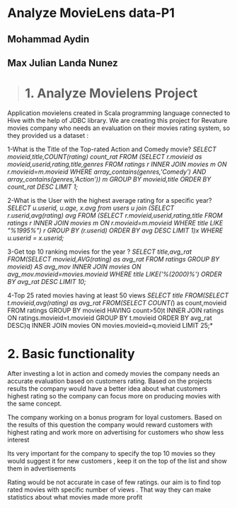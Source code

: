 # Analyze MovieLens data-P1
## Mohammad Aydin
## Max Julian Landa Nunez

> # 1. Analyze Movielens Project

Application movielens created in Scala programming language connected to Hive with the help of JDBC library.
We are creating this project for Revature movies company who needs an evaluation on their movies rating system, so they provided us  a dataset  :

1-What is the Title of the Top-rated Action and Comedy movie?
*SELECT movieid,title,COUNT(rating) count_rat FROM (SELECT r.movieid as movieid,userid,rating,title,genres FROM ratings r INNER JOIN movies m ON r.movieid=m.movieid WHERE array_contains(genres,'Comedy') AND array_contains(genres,'Action')) m GROUP BY movieid,title ORDER BY count_rat DESC LIMIT 1;*

2-What is the User with the highest average rating for a specific year?
*SELECT u.userid, u.age, x.avg from users u join (SELECT r.userid,avg(rating) avg FROM (SELECT r.movieid,userid,rating,title FROM ratings r INNER JOIN movies m ON r.movieid=m.movieid WHERE title LIKE "%1995%") r GROUP BY (r.userid) ORDER BY avg DESC LIMIT 1)x WHERE u.userid = x.userid;*

3-Get top 10 ranking movies for the year ?
*SELECT title,avg_rat FROM(SELECT movieid,AVG(rating) as avg_rat FROM ratings GROUP BY movieid) AS avg_mov INNER JOIN movies ON avg_mov.movieid=movies.movieid WHERE title LIKE('%(2000)%') ORDER BY avg_rat DESC LIMIT 10;*

4-Top 25 rated movies having at least 50 views
*SELECT title FROM(SELECT t.movieid,avg(rating) as avg_rat FROM(SELECT COUNT(*) as count,movieid FROM ratings GROUP BY movieid HAVING count>50)t INNER JOIN ratings ON ratings.movieid=t.movieid GROUP BY t.movieid ORDER BY avg_rat DESC)q INNER JOIN movies ON movies.movieid=q.movieid LIMIT 25;*

# 2.	Basic functionality
After investing a lot in action and comedy movies the company needs an accurate evaluation based on customers rating. Based on the projects results the company would have a better idea about what customers highest rating  so the company can focus more on producing movies with the same concept.

The company working on a bonus program for loyal customers. Based on the results of this question the company would reward customers with highest rating and work more on advertising for customers who show less interest

Its very important for the company to specify the top 10 movies so they would suggest it for new customers , keep it on the top of the list and show them in advertisements

Rating would be not accurate in case of few ratings. our aim is to find top rated movies with specific number of views . That way they can make statistics about what movies made more profit 



